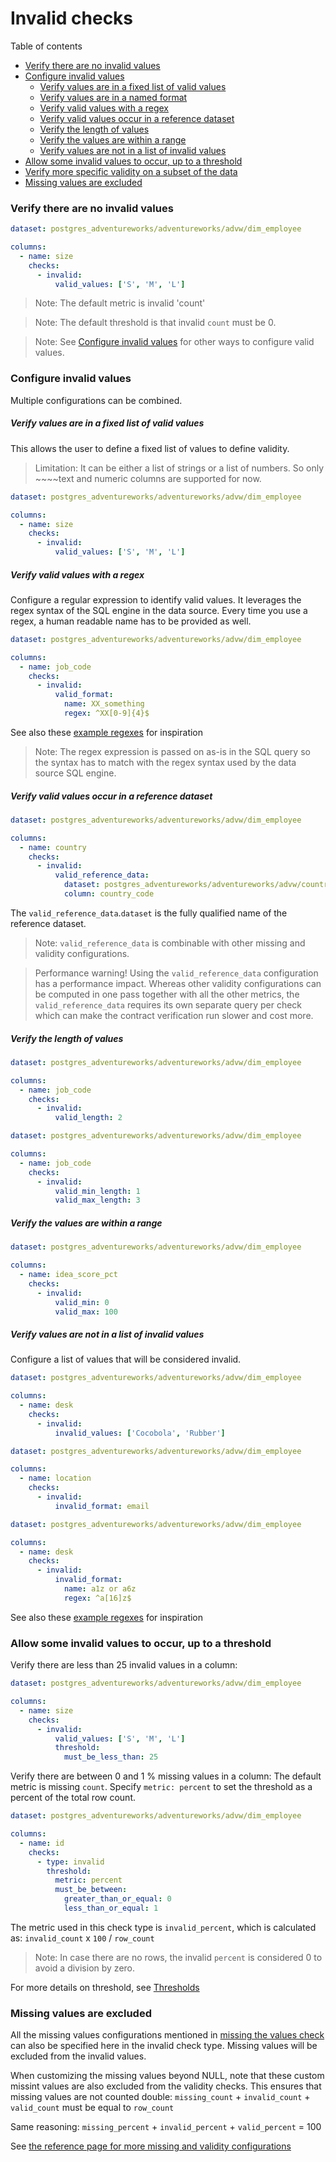 # Invalid checks

Table of contents
* [Verify there are no invalid values](#verify-there-are-no-invalid-values)
* [Configure invalid values](#configure-invalid-values)
  * [Verify values are in a fixed list of valid values](#verify-values-are-in-a-fixed-list-of-valid-values)
  * [Verify values are in a named format](#verify-values-are-in-a-named-format)
  * [Verify valid values with a regex](#verify-valid-values-with-a-regex-) 
  * [Verify valid values occur in a reference dataset](#verify-valid-values-occur-in-a-reference-dataset)
  * [Verify the length of values](#verify-the-length-of-values)
  * [Verify the values are within a range](#verify-the-values-are-within-a-range) 
  * [Verify values are not in a list of invalid values](#verify-values-are-not-in-a-list-of-invalid-values-)
* [Allow some invalid values to occur, up to a threshold](#allow-some-invalid-values-to-occur-up-to-a-threshold)
* [Verify more specific validity on a subset of the data](#verify-more-specific-validity-on-a-subset-of-the-data)
* [Missing values are excluded](#missing-values-are-excluded)
 

### Verify there are no invalid values

```yaml
dataset: postgres_adventureworks/adventureworks/advw/dim_employee

columns:
  - name: size
    checks:
      - invalid:
          valid_values: ['S', 'M', 'L']

```

> Note: The default metric is invalid 'count'

> Note: The default threshold is that invalid `count` must be 0.
 
> Note: See [Configure invalid values](#configure-invalid-values) for other ways to configure valid values. 

### Configure invalid values

Multiple configurations can be combined.

##### Verify values are in a fixed list of valid values

This allows the user to define a fixed list of values to define validity. 

> Limitation: It can be either a list of strings or a list of numbers.  So only ~~~~text and numeric columns are supported for now.

```yaml
dataset: postgres_adventureworks/adventureworks/advw/dim_employee

columns:
  - name: size
    checks:
      - invalid:
          valid_values: ['S', 'M', 'L']
```

##### Verify valid values with a regex 

Configure a regular expression to identify valid values.  It leverages the regex syntax of the SQL engine in the data source.
Every time you use a regex, a human readable name has to be provided as well.

```yaml
dataset: postgres_adventureworks/adventureworks/advw/dim_employee

columns:
  - name: job_code
    checks:
      - invalid:
          valid_format:
            name: XX_something 
            regex: ^XX[0-9]{4}$
```

See also these [example regexes](example_regexes.md) for inspiration

> Note: The regex expression is passed on as-is in the SQL query so the syntax has to match 
> with the regex syntax used by the data source SQL engine. 

##### Verify valid values occur in a reference dataset

```yaml
dataset: postgres_adventureworks/adventureworks/advw/dim_employee

columns:
  - name: country
    checks:
      - invalid:
          valid_reference_data:
            dataset: postgres_adventureworks/adventureworks/advw/country_codes
            column: country_code
```

The `valid_reference_data`.`dataset` is the fully qualified name of the reference dataset.

> Note: `valid_reference_data` is combinable with other missing and validity configurations.

> Performance warning! Using the `valid_reference_data` configuration has a performance impact.  Whereas other 
> validity configurations can be computed in one pass together with all the other metrics, the `valid_reference_data`
> requires its own separate query per check which can make the contract verification run slower and cost more.

##### Verify the length of values

```yaml
dataset: postgres_adventureworks/adventureworks/advw/dim_employee

columns:
  - name: job_code
    checks:
      - invalid:
          valid_length: 2
```

```yaml
dataset: postgres_adventureworks/adventureworks/advw/dim_employee

columns:
  - name: job_code
    checks:
      - invalid:
          valid_min_length: 1
          valid_max_length: 3
```

##### Verify the values are within a range

```yaml
dataset: postgres_adventureworks/adventureworks/advw/dim_employee

columns:
  - name: idea_score_pct
    checks:
      - invalid:
          valid_min: 0
          valid_max: 100
```

##### Verify values are not in a list of invalid values 

Configure a list of values that will be considered invalid.

```yaml
dataset: postgres_adventureworks/adventureworks/advw/dim_employee

columns:
  - name: desk
    checks:
      - invalid:
          invalid_values: ['Cocobola', 'Rubber']
```

```yaml
dataset: postgres_adventureworks/adventureworks/advw/dim_employee

columns:
  - name: location
    checks:
      - invalid:
          invalid_format: email
```

```yaml
dataset: postgres_adventureworks/adventureworks/advw/dim_employee

columns:
  - name: desk
    checks:
      - invalid:
          invalid_format:
            name: a1z or a6z 
            regex: ^a[16]z$
```

See also these [example regexes](example_regexes.md) for inspiration

### Allow some invalid values to occur, up to a threshold

Verify there are less than 25 invalid values in a column:

```yaml
dataset: postgres_adventureworks/adventureworks/advw/dim_employee

columns:
  - name: size
    checks:
      - invalid:
          valid_values: ['S', 'M', 'L']
          threshold:
            must_be_less_than: 25
```

Verify there are between 0 and 1 % missing values in a column:
The default metric is missing `count`.  Specify `metric: percent` to 
set the threshold as a percent of the total row count.

```yaml
dataset: postgres_adventureworks/adventureworks/advw/dim_employee

columns:
  - name: id
    checks:
      - type: invalid
        threshold:
          metric: percent
          must_be_between: 
            greater_than_or_equal: 0
            less_than_or_equal: 1
```

The metric used in this check type is `invalid_percent`, which is calculated 
as: `invalid_count` x `100` / `row_count`

> Note: In case there are no rows, the invalid `percent` is considered 0 to 
> avoid a division by zero.     

For more details on threshold, see [Thresholds](thresholds.md) 

### Missing values are excluded

All the missing values configurations mentioned in [missing the values check](missing_checks.md#configure-extra-missing-values)
can also be specified here in the invalid check type.  Missing values will be excluded from the invalid values.  

When customizing the missing values beyond NULL, note that these custom missint values are also excluded from the validity checks.
This ensures that missing values are not counted double: `missing_count` + `invalid_count` + `valid_count` must be equal to `row_count`

Same reasoning: `missing_percent` + `invalid_percent` + `valid_percent` = 100


See [the reference page for more missing and validity configurations](missing_and_validity.md) 
